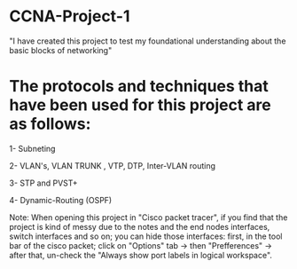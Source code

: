 # CCNA-Project-1


"I have created this project to test my foundational understanding about the basic blocks of networking"

The protocols and techniques that have been used for this project are as follows:
===================================================================================

1- Subneting

2- VLAN's, VLAN TRUNK , VTP, DTP, Inter-VLAN routing

3- STP and PVST+

4- Dynamic-Routing (OSPF)




Note: When opening this project in "Cisco packet tracer", if you find that the project is kind of messy due to the notes and the end nodes interfaces, switch interfaces and so on; you can hide those interfaces:
first, in the tool bar of the cisco packet; click on "Options" tab -> then "Prefferences" -> after that, un-check the "Always show port labels in logical workspace".


 

